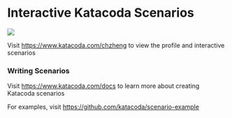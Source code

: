 # Interactive Katacoda Scenarios

[![](http://shields.katacoda.com/katacoda/chzheng/count.svg)](https://www.katacoda.com/chzheng "Get your profile on Katacoda.com")

Visit https://www.katacoda.com/chzheng to view the profile and interactive scenarios

### Writing Scenarios
Visit https://www.katacoda.com/docs to learn more about creating Katacoda scenarios

For examples, visit https://github.com/katacoda/scenario-example
